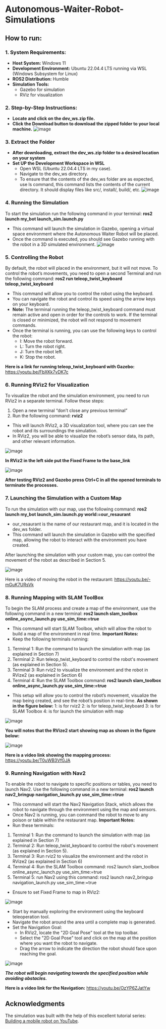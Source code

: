 # Autonomous-Waiter-Robot-Simulations

## How to run:

### 1. System Requirements:
* **Host System:** Windows 11 
* **Development Environment:** Ubuntu 22.04.4 LTS running via WSL (Windows Subsystem for Linux) 
* **ROS2 Distribution:** Humble 
* **Simulation Tools:** 
  * Gazebo for simulation
  * RViz for visualization

### 2. Step-by-Step Instructions:
* **Locate and click on the dev_ws.zip file.**
* **Click the Download button to download the zipped folder to your local machine.**
![image](https://github.com/user-attachments/assets/5982f975-0af5-4438-8aba-76d0b671be13)

### 3. Extract the Folder
* **After downloading, extract the dev_ws.zip folder to a desired location on your system**
* **Set UP the Development Workspace in WSL**
  * Open WSL (Ubuntu 22.04.4 LTS in my case).
  * Navigate to the dev_ws directory.
  * To ensure that the contents of the dev_ws folder are as expected, use ls command, this command lists the contents of the current directory. It should display files like src/, install/, build/, etc.
   ![image](https://github.com/user-attachments/assets/29551d91-970f-4f1d-b05a-bb4943b285df)

### 4. Running the Simulation
To start the simulation run the following command in your terminal:
**ros2 launch my_bot launch_sim.launch.py**
* This command will launch the simulation in Gazebo, opening a virtual space environment where the Autonomous Waiter Robot will be placed.
* Once the command is executed, you should see Gazebo running with the robot in a 3D simulated environment.
  ![image](https://github.com/user-attachments/assets/cf3954c4-c731-4026-a60f-7ab2323c5b9f)

### 5. Controlling the Robot
By default, the robot will placed in the environment, but it will not move. To control the robot’s movements, you need to open a second Terminal and run the following command:
**ros2 run teleop_twist_keyboard teleop_twist_keyboard**
* This command will allow you to control the robot using the keyboard.
* You can navigate the robot and control its speed using the arrow keys on your keyboard.
* **Note:** The terminal running the teleop_twist_keyboard command must remain active and open in order for the controls to work. If the terminal is closed or minimized, the robot will not respond to movement commands.
* Once the terminal is running, you can use the following keys to control the robot:
  * I: Move the robot forward.
  * L: Turn the robot right.
  * J: Turn the robot left.
  * K: Stop the robot.
    
**Here is a link for running teleop_twist_keyboard with Gazebo:** https://youtu.be/FbXKk7vDK7c

### 6. Running RViz2 for Visualization
To visualize the robot and the simulation environment, you need to run RViz2 in a separate terminal. Follow these steps:
   1.	Open a new terminal “don’t close any previous terminal”
   2.	Run the following command: **rviz2**
* This will launch RViz2, a 3D visualization tool, where you can see the robot and its surroundings the simulation.
* In RViz2, you will be able to visualize the robot’s sensor data, its path, and other relevant information.

![image](https://github.com/user-attachments/assets/1f27155a-6555-44a4-916f-663ae282c2bf)

**In RViz2 in the left side put the Fixed Frame to the base_link**

![image](https://github.com/user-attachments/assets/2220d6f8-bc1e-4363-a42d-d502d05359b5)

**After testing RViz2 and Gazebo press Ctrl+C in all the opened terminals to terminate the processes.**

### 7.	Launching the Simulation with a Custom Map
To run the simulation with our map, use the following command:
**ros2 launch my_bot launch_sim.launch.py world:=our_resaurant**
*	our_resaurant is the name of our restaurant map, and it is located in the dev_ws folder. 
*	This command will launch the simulation in Gazebo with the specified map, allowing the robot to interact with the environment you have created.

After launching the simulation with your custom map, you can control the movement of the robot as described in Section 5.

![image](https://github.com/user-attachments/assets/3899ed22-0aed-4c86-a000-65dca704cb89)

Here is a video of moving the robot in the restaurant: https://youtu.be/-mGuK7URsVk

### 8.	Running Mapping with SLAM ToolBox
To begin the SLAM process and create a map of the environment, use the following command in a new terminal:
**ros2 launch slam_toolbox online_async_launch.py use_sim_time:=true**
*	This command will start SLAM Toolbox, which will allow the robot to build a map of the environment in real time.
**Important Notes:**
*	Keep the following terminals running:
1.	Terminal 1: Run the command to launch the simulation with map (as explained in Section 7)
2.	Terminal 2: Run teleop_twist_keyboard to control the robot's movement (as explained in Section 5).
3.	Terminal 3: Run rviz2 to visualize the environment and the robot in RVize2 (as explained in Section 6)
4.	Terminal 4: Run the SLAM Toolbox command: **ros2 launch slam_toolbox online_async_launch.py use_sim_time:=true**
*	This setup will allow you to control the robot’s movement, visualize the map being created, and see the robot’s position in real-time.
**As shown in the figure below:**
1: is for rviz2
2: is for teleop_twist_keyboard
3: is for SLAM Toolbox
4: is for launch the simulation with map

![image](https://github.com/user-attachments/assets/0342906b-49a7-44eb-96d1-0682b63e1f30)

**You will notes that the RVize2 start showing map as shown in the figure below:**

![image](https://github.com/user-attachments/assets/997f1581-0203-4554-bbbc-17606096aba1)

**Here is a video link showing the mapping process:** https://youtu.be/T0uWB3VfGJA

### 9.	Running Navigation with Nav2
To enable the robot to navigate to specific positions or tables, you need to launch Nav2. Use the following command in a new terminal:
**ros2 launch nav2_bringup navigation_launch.py use_sim_time:=true**
*	This command will start the Nav2 Navigation Stack, which allows the robot to navigate through the environment using the map and sensors.
*	Once Nav2 is running, you can command the robot to move to any poison or table within the restaurant map.
**Important Notes:**
*	Run these terminals:
   1.	Terminal 1: Run the command to launch the simulation with map (as explained in Section 7)
   2.	Terminal 2: Run teleop_twist_keyboard to control the robot's movement (as explained in Section 5).
   3.	Terminal 3: Run rviz2 to visualize the environment and the robot in RVize2 (as explained in Section 6)
   4.	Terminal 4: Run the SLAM Toolbox command: ros2 launch slam_toolbox online_async_launch.py use_sim_time:=true
   5.	Terminal 5: run Nav2 using this command: ros2 launch nav2_bringup navigation_launch.py use_sim_time:=true
*	Ensure to set Fixed Frame to map in RViz2:
  
 ![image](https://github.com/user-attachments/assets/ca8adaed-bc64-4e3f-a7ed-a6766e7177b2)

 * Start by manually exploring the environment using the keyboard teleoperation tool.
*	Navigate the robot around the area until a complete map is generated.
*	Set the Navigation Goal:
    * In RViz2, locate the "2D Goal Pose" tool at the top toolbar.
    *	Select the "2D Goal Pose" tool and click on the map at the position where you want the robot to navigate.
    *	Drag the arrow to indicate the direction the robot should face upon reaching the goal.

![image](https://github.com/user-attachments/assets/3bde1889-48e4-4419-a0fa-4257cf6e8ad5)

***The robot will begin navigating towards the specified position while avoiding obstacles.***

**Here is a video link for the Navigation:** https://youtu.be/OzYP6ZJatYw


## Acknowledgments

The simulation was built with the help of this excellent tutorial series:  
[Building a mobile robot on YouTube](https://www.youtube.com/playlist?list=PLunhqkrRNRhYAffV8JDiFOatQXuU-NnxT).



